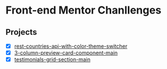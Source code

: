 # Front-end Mentor Chanllenges

## Projects

- [x] [rest-countries-api-with-color-theme-switcher](https://rest-countries-api-with-color-theme-switcher-nine.vercel.app/)
- [x] [3-column-preview-card-component-main](https://3-column-preview-card-component-main-swart.vercel.app/)
- [x] [testimonials-grid-section-main](https://testimonials-grid-section-main-azure-omega.vercel.app/)

